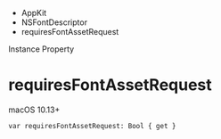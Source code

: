 

- AppKit
- NSFontDescriptor
-  requiresFontAssetRequest 

Instance Property

# requiresFontAssetRequest

macOS 10.13+

``` source
var requiresFontAssetRequest: Bool { get }
```

